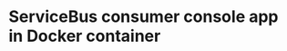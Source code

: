 ﻿---
author: Benedikte Kallåk
description: This section describes consumer console app in docker
---

# ServiceBus consumer console app in Docker container
